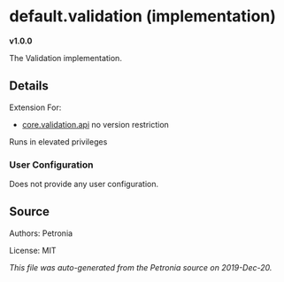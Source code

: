 # default.validation (implementation)
**v1.0.0**

The Validation implementation.

## Details

Extension For:
* [core.validation.api](core.validation.api.md)
  no version restriction


Runs in elevated privileges

### User Configuration

Does not provide any user configuration.










## Source

Authors: Petronia

License: MIT

*This file was auto-generated from the Petronia source on 2019-Dec-20.*
